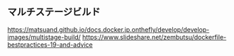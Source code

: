 ## マルチステージビルド

https://matsuand.github.io/docs.docker.jp.onthefly/develop/develop-images/multistage-build/
https://www.slideshare.net/zembutsu/dockerfile-bestpractices-19-and-advice
